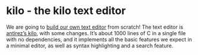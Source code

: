 # kilo - the kilo text editor
We are going to [build our own text editor](https://viewsourcecode.org/snaptoken/kilo/index.html) from scratch! The text editor is [antirez’s kilo](http://antirez.com/news/108), with some changes. It’s about 1000 lines of C in a single file with no dependencies, and it implements all the basic features we expect in a minimal editor, as well as syntax highlighting and a search feature.
